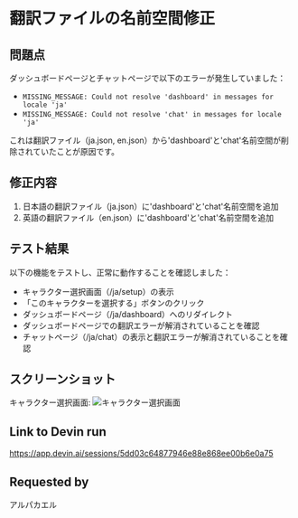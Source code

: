# 翻訳ファイルの名前空間修正

## 問題点
ダッシュボードページとチャットページで以下のエラーが発生していました：
- `MISSING_MESSAGE: Could not resolve 'dashboard' in messages for locale 'ja'`
- `MISSING_MESSAGE: Could not resolve 'chat' in messages for locale 'ja'`

これは翻訳ファイル（ja.json, en.json）から'dashboard'と'chat'名前空間が削除されていたことが原因です。

## 修正内容
1. 日本語の翻訳ファイル（ja.json）に'dashboard'と'chat'名前空間を追加
2. 英語の翻訳ファイル（en.json）に'dashboard'と'chat'名前空間を追加

## テスト結果
以下の機能をテストし、正常に動作することを確認しました：
- キャラクター選択画面（/ja/setup）の表示
- 「このキャラクターを選択する」ボタンのクリック
- ダッシュボードページ（/ja/dashboard）へのリダイレクト
- ダッシュボードページでの翻訳エラーが解消されていることを確認
- チャットページ（/ja/chat）の表示と翻訳エラーが解消されていることを確認

## スクリーンショット
キャラクター選択画面:
![キャラクター選択画面](/home/ubuntu/screenshots/localhost_3000_ja_090047.png)

## Link to Devin run
https://app.devin.ai/sessions/5dd03c64877946e88e868ee00b6e0a75

## Requested by
アルパカエル
